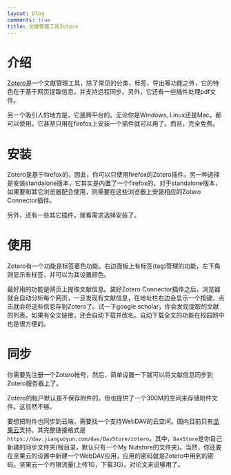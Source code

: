 ```yaml
---
layout: blog
comments: true
title: 文献管理工具Zotero
---
```


# 介绍
[Zotero](https://www.zotero.org)是一个文献管理工具，除了常见的分类，标签，导出等功能之外，它的特色在于基于网页提取信息，并支持远程同步。另外，它还有一些插件处理pdf文件。

另一个吸引人的地方是，它是跨平台的。无论你是Windows, Linux还是Mac，都可以使用。它甚至只用在firefox上安装一个插件就可以用了。而且，完全免费。

# 安装
Zotero是基于firefox的，因此，你可以只使用firefox的Zotero插件。另一种选择是安装standalone版本，它其实是内置了一个firefox的。对于standalone版本，如果要和其它浏览器配合使用，则需要在这些浏览器上安装相应的Zotero Connector插件。

另外，还有一些其它插件，就看需求选择安装了。

# 使用
Zotero有一个功能是标签着色功能。右边面板上有标签(tag)管理的功能，左下角则显示有标签，并可以为其设置颜色。

最好用的功能是网页上提取文献信息。装好Zotero Connector插件之后，浏览器就会自动分析每个网页，一旦发现有文献信息，在地址栏右边会显示一个按键，点击就会将这些信息存到Zotero了。试一下google scholar，你会发现提取的文献的列表。如果有全文链接，还会自动下载并改名。自动下载全文的功能在校园网中也是很方便的。

# 同步
你需要先注册一个Zotero帐号，然后，简单设置一下就可以将文献信息同步到Zotero服务器上了。

Zotero的帐户默认是不保存附件的，但也提供了一个300M的空间来存储附件文件。这显然不够。

要想把附件也同步到云端，需要找一个支持WebDAV的云空间。国内目前只有[坚果云](http://jianguoyun.com)支持。其完整链接格式是`https://dav.jianguoyun.com/dav/DavStore/zotero`。其中，`DavStore`是你自己新建的同步文件夹(根目录，默认只有一个My Nutstore的文件夹)。当然，你还要在坚果云的设置中新建一个WebDAV应用，应用的密码就是Zotero中用到的密码。坚果云一个月限流量(上传1G，下载3G)，对论文来说够用了。

